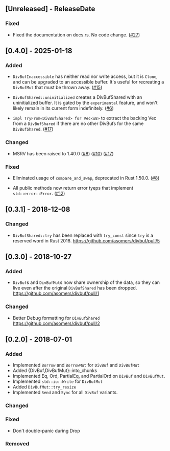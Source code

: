 ## [Unreleased] - ReleaseDate

### Fixed

- Fixed the documentation on docs.rs.  No code change.
  ([#27](https://github.com/asomers/divbuf/pull/27))

## [0.4.0] - 2025-01-18
### Added
- `DivBufInaccessible` has neither read nor write access, but it is `Clone`,
  and can be upgraded to an accessible buffer.  It's useful for recreating a
  `DivBufMut` that must be thrown away.
  ([#15](https://github.com/asomers/divbuf/pull/15))

- `DivBufShared::uninitialized` creates a DivBufShared with an uninitialized
  buffer.  It is gated by the `experimental` feature, and won't likely remain
  in its current form indefinitely.
  ([#6](https://github.com/asomers/divbuf/pull/6))

- `impl TryFrom<DivBufShared> for Vec<u8>` to extract the backing Vec from a
  `DivBufShared` if there are no other DivBufs for the same `DivBufShared`.
  ([#17](https://github.com/asomers/divbuf/pull/17))

### Changed
- MSRV has been raised to 1.40.0
  ([#8](https://github.com/asomers/divbuf/pull/8))
  ([#10](https://github.com/asomers/divbuf/pull/10))
  ([#17](https://github.com/asomers/divbuf/pull/17))

### Fixed
- Eliminated usage of `compare_and_swap`, deprecated in Rust 1.50.0.
  ([#8](https://github.com/asomers/divbuf/pull/8))

- All public methods now return error tyeps that implement `std::error::Error`.
  ([#12](https://github.com/asomers/divbuf/pull/12))

## [0.3.1] - 2018-12-08
### Changed
- `DivBufShared::try` has been replaced with `try_const` since `try` is a
  reserved word in Rust 2018.
  https://github.com/asomers/divbuf/pull/5

## [0.3.0] - 2018-10-27
### Added
- `DivBuf`s and `DivBufMut`s now share ownership of the data, so they can live
  even after the original `DivBufShared` has been dropped.
  https://github.com/asomers/divbuf/pull/1

### Changed
- Better Debug formatting for `DivBufShared`
  https://github.com/asomers/divbuf/pull/2

## [0.2.0] - 2018-07-01
### Added
- Implemented `Borrow` and `BorrowMut` for `DivBuf` and `DivBufMut`
- Added {DivBuf,DivBufMut}::into_chunks
- Implemented Eq, Ord, PartialEq, and PartialOrd on `DivBuf` and `DivBufMut`.
- Implemented `std::io::Write` for `DivBufMut`
- Added `DivBufMut::try_resize`
- Implemented `Send` and `Sync` for all `DivBuf` variants.

### Changed

### Fixed
- Don't double-panic during Drop

### Removed
